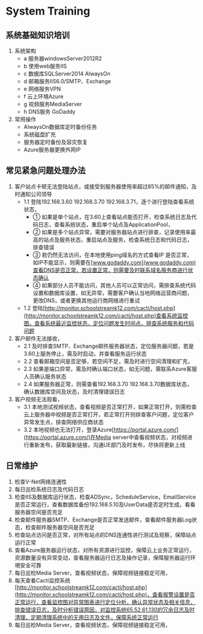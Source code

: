 # System Training
## 系统基础知识培训
1. 系统架构
   - a 服务器windowsServer2012R2 
   - b 使用web服务IIS  
   - c 数据库SQLServer2014  AlwaysOn
   - d 邮箱服务IIS6.0/SMTP、Exchange  
   - e 网络服务VPN
   - f 云上环境Azure
   - g 视频服务MediaServer
   - h DNS服务 GoDaddy
2. 常用操作
   - AlwaysOn数据库定时备份任务
   - 系统磁盘扩充
   - 服务器定时备份及容灾恢复
   - Azure服务器更换外网IP
## 常见紧急问题处理办法
1. 客户站点卡顿无法登陆站点，或接受到服务器使用率超过85%的邮件通知，及时通知公司领导
   - 1.1 登陆192.168.3.60  192.168.3.70  192.168.3.71，逐个进行登陆查看系统状态，
       - ① 如果是单个站点，在3.60上查看站点能否打开，检查系统日志及代码日志，查看系统状态，重启单个站点及ApplicationPool，
       - ② 如果是多个站点异常，需要对服务器站点进行排查，记录使用率最高的站点及服务状态，重启站点及服务，检查系统日志和代码日志，排查错误
       - ③ 若仍然无法访问，在本地使用ping域名的方式查看IP 是否正常，如IP不能显示，则需要在[www.godaddy.com](www.godaddy.com)查看DNS是否正常，若设置正常，则需要及时联系域名服务商进行状态确认
       - ④ 如果部分人员不能访问，其他人员可以正常访问，需排查系统代码设置和数据库设置，如无异常，需要客户确认当地网络运营商问题，更改DNS，或者更换其他运行商网络进行重试
   - 1.2 登陆[http://monitor.schoolstreamk12.com/cacti/host.php](http://monitor.schoolstreamk12.com/cacti/host.php)查看系统监控图，查看系统最近监控状态，定位问题发生时间点，排查系统服务和代码问题
2. 客户邮件无法接收，
   - 2.1 及时排查SMTP、Exchange邮件服务器状态，定位服务器问题，若是3.60上服务停止，需及时启动，并查看服务运行状态
   - 2.2 查看邮箱空间是否足够，若空间不足，需及时进行空间清理和扩充，
   - 2.3 如果是端口异常，需及时确认端口状态，如无问题，需联系Azure客服人员确认服务状态
   - 2.4 如果服务器正常，则需查看192.168.3.70  192.168.3.70数据库状态，确认数据库空间及状态，及时清理错误日志
3. 客户视频无法观看，
   - 3.1 本地测试视频状态，查看视频是否正常打开，如果正常打开，则需检查云上服务器中视频是否正常打开，若正常打开则排查客户问题，定位客户异常发生点，排查网络供应商状态
   - 3.2 本地视频也无法打开，登录Azure[https://portal.azure.com/](https://portal.azure.com/)在Media server中查看视频状态，对视频进行重新发布，获取最新链接，沟通UE部门及时发布，尽快将更新上线
## 日常维护
1. 检查V-Net网络连通性
2. 每日巡检系统日志及代码日志
3. 检查IIS及数据库运行状态，检查ADSync，ScheduleService，EmailService是否正常运行，查看数据库备份192.168.5.10及UserData是否定时生成，看看服务器空间是否充足
4. 检查邮件服务器SMTP、Exchange是否正常发送邮件，查看邮件服务器Log状态，检查邮件服务器空间是否充足
5. 检查站点访问是否正常，对所有站点的DNS连通性进行测试及观察，保障站点运行正常
6. 查看Azure服务器运行状态，对所有资源进行监控，保障云上业务正常运行，资源数量没有异常变动，查看服务器运行日志及操作记录，保障服务器运行环境安全可靠
7. 每日巡检Media Server，查看视频状态，保障视频链接稳定可用，
8. 每天查看Cacti监控系统[http://monitor.schoolstreamk12.com/cacti/host.php](http://monitor.schoolstreamk12.com/cacti/host.php)，查看报警设置是否正常运行，查看监控图对异常图表进行定位分析，确认异常状态及相关信息，排查错误日志，及时分析错误原因，对监控系统65.52.61.130的冗余日志及时清理，定期清理系统中的无用日志及文件，保障系统正常运行
9. 每日巡检Media Server，查看视频状态，保障视频链接稳定可用，